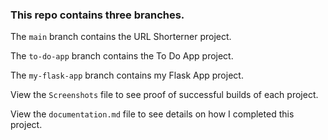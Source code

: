 ### This repo contains three branches.

The `main` branch contains the URL Shorterner project.

The `to-do-app` branch contains the To Do App project.

The `my-flask-app` branch contains my Flask App project.

View the `Screenshots` file to see proof of successful builds of each project.

View the `documentation.md` file to see details on how I completed this project.
